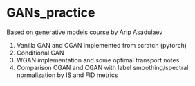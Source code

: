 # GANs_practice
 
Based on generative models course by Arip Asadulaev

1. Vanilla GAN and CGAN implemented from scratch (pytorch)
2. Conditional GAN
3. WGAN implementation and some optimal transport notes
4. Comparison CGAN and CGAN with label smoothing/spectral normalization by IS and FID metrics
